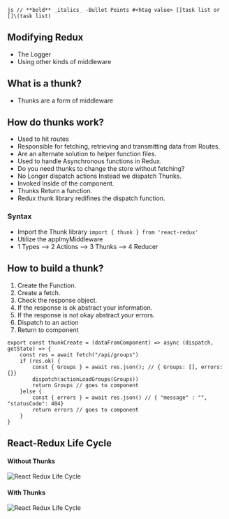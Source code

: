 ```js // **bold** _italics_ -Bullet Points #<htag value> []task list or []\(task list)```

## Modifying Redux

- The Logger
- Using other kinds of middleware



## What is a thunk?
- Thunks are a form of middleware
## How do thunks work?
- Used to hit routes
- Responsible for fetching, retrieving and transmitting data from Routes.
- Are an alternate solution to helper function files.
- Used to handle Asynchronous functions in Redux.
- Do you need thunks to change the store without fetching?
- No Longer dispatch actions Instead we dispatch Thunks.
- Invoked Inside of the component.
- Thunks Return a function.
- Redux thunk library redifines the dispatch function.

### Syntax
- Import the Thunk library ```import { thunk } from 'react-redux' ```
- Utilize the applmyMiddleware
- 1 Types --> 2 Actions --> 3 Thunks --> 4 Reducer


## How to build a thunk?
1. Create the Function.
2. Create a fetch.
3. Check the response object.
4. If the response is ok abstract your information.
5. If the response is not okay abstract your errors.
6. Dispatch to an action
7. Return to component

```
export const thunkCreate = (dataFromComponent) => async (dispatch, getState) => {
    const res = await fetch("/api/groups")
    if (res.ok) {
        const { Groups } = await res.json(); // { Groups: [], errors: {}}
        dispatch(actionLoadGroups(Groups))
        return Groups // goes to component
    }else {
        const { errors } = await res.json() // { "message" : "", "statusCode": 404}
        return errors // goes to component
    }
}
```

## React-Redux Life Cycle
#### Without Thunks
![React Redux Life Cycle](react-redux-life-cycle-no-thunk.png)
#### With Thunks
![React Redux Life Cycle](react-redux-life-cycle-yes-thunk.png)
